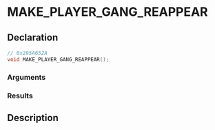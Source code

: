 # MAKE_PLAYER_GANG_REAPPEAR

## Declaration
```cpp
// 0x295A652A
void MAKE_PLAYER_GANG_REAPPEAR();
```

### Arguments

### Results

## Description

